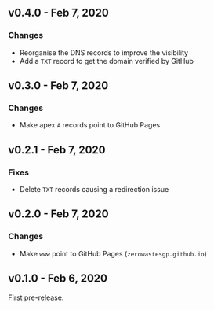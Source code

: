 ## v0.4.0 - Feb 7, 2020

### Changes

* Reorganise the DNS records to improve the visibility
* Add a `TXT` record to get the domain verified by GitHub

## v0.3.0 - Feb 7, 2020

### Changes

* Make apex `A` records point to GitHub Pages

## v0.2.1 - Feb 7, 2020

### Fixes

* Delete `TXT` records causing a redirection issue

## v0.2.0 - Feb 7, 2020

### Changes

* Make `www` point to GitHub Pages (`zerowastesgp.github.io`)

## v0.1.0 - Feb 6, 2020

First pre-release.
